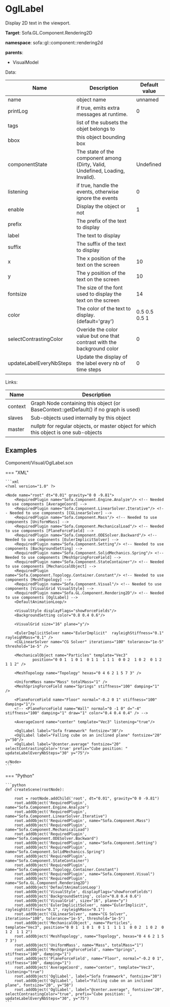 # OglLabel

Display 2D text in the viewport.


__Target__: Sofa.GL.Component.Rendering2D

__namespace__: sofa::gl::component::rendering2d

__parents__: 

- VisualModel

Data: 

<table>
<thead>
    <tr>
        <th>Name</th>
        <th>Description</th>
        <th>Default value</th>
    </tr>
</thead>
<tbody>
	<tr>
		<td>name</td>
		<td>
object name
</td>
		<td>unnamed</td>
	</tr>
	<tr>
		<td>printLog</td>
		<td>
if true, emits extra messages at runtime.
</td>
		<td>0</td>
	</tr>
	<tr>
		<td>tags</td>
		<td>
list of the subsets the objet belongs to
</td>
		<td></td>
	</tr>
	<tr>
		<td>bbox</td>
		<td>
this object bounding box
</td>
		<td></td>
	</tr>
	<tr>
		<td>componentState</td>
		<td>
The state of the component among (Dirty, Valid, Undefined, Loading, Invalid).
</td>
		<td>Undefined</td>
	</tr>
	<tr>
		<td>listening</td>
		<td>
if true, handle the events, otherwise ignore the events
</td>
		<td>0</td>
	</tr>
	<tr>
		<td>enable</td>
		<td>
Display the object or not
</td>
		<td>1</td>
	</tr>
	<tr>
		<td>prefix</td>
		<td>
The prefix of the text to display
</td>
		<td></td>
	</tr>
	<tr>
		<td>label</td>
		<td>
The text to display
</td>
		<td></td>
	</tr>
	<tr>
		<td>suffix</td>
		<td>
The suffix of the text to display
</td>
		<td></td>
	</tr>
	<tr>
		<td>x</td>
		<td>
The x position of the text on the screen
</td>
		<td>10</td>
	</tr>
	<tr>
		<td>y</td>
		<td>
The y position of the text on the screen
</td>
		<td>10</td>
	</tr>
	<tr>
		<td>fontsize</td>
		<td>
The size of the font used to display the text on the screen
</td>
		<td>14</td>
	</tr>
	<tr>
		<td>color</td>
		<td>
The color of the text to display. (default='gray')
</td>
		<td>0.5 0.5 0.5 1</td>
	</tr>
	<tr>
		<td>selectContrastingColor</td>
		<td>
Overide the color value but one that contrast with the background color
</td>
		<td>0</td>
	</tr>
	<tr>
		<td>updateLabelEveryNbSteps</td>
		<td>
Update the display of the label every nb of time steps
</td>
		<td>0</td>
	</tr>

</tbody>
</table>

Links: 

| Name | Description |
| ---- | ----------- |
|context|Graph Node containing this object (or BaseContext::getDefault() if no graph is used)|
|slaves|Sub-objects used internally by this object|
|master|nullptr for regular objects, or master object for which this object is one sub-objects|



## Examples

Component/Visual/OglLabel.scn

=== "XML"

    ```xml
    <?xml version="1.0" ?>
    
    <Node name="root" dt="0.01" gravity="0 0 -9.81">
        <RequiredPlugin name="Sofa.Component.Engine.Analyze"/> <!-- Needed to use components [AverageCoord] -->
        <RequiredPlugin name="Sofa.Component.LinearSolver.Iterative"/> <!-- Needed to use components [CGLinearSolver] -->
        <RequiredPlugin name="Sofa.Component.Mass"/> <!-- Needed to use components [UniformMass] -->
        <RequiredPlugin name="Sofa.Component.MechanicalLoad"/> <!-- Needed to use components [PlaneForceField] -->
        <RequiredPlugin name="Sofa.Component.ODESolver.Backward"/> <!-- Needed to use components [EulerImplicitSolver] -->
        <RequiredPlugin name="Sofa.Component.Setting"/> <!-- Needed to use components [BackgroundSetting] -->
        <RequiredPlugin name="Sofa.Component.SolidMechanics.Spring"/> <!-- Needed to use components [MeshSpringForceField] -->
        <RequiredPlugin name="Sofa.Component.StateContainer"/> <!-- Needed to use components [MechanicalObject] -->
        <RequiredPlugin name="Sofa.Component.Topology.Container.Constant"/> <!-- Needed to use components [MeshTopology] -->
        <RequiredPlugin name="Sofa.Component.Visual"/> <!-- Needed to use components [VisualGrid VisualStyle] -->
        <RequiredPlugin name="Sofa.GL.Component.Rendering2D"/> <!-- Needed to use components [OglLabel] -->
        <DefaultAnimationLoop/>
        
    	<VisualStyle displayFlags="showForceFields"/>
    	<BackgroundSetting color="0.8 0.4 0.6"/>
    
    	<VisualGrid size="16" plane="y"/>
    
    	<EulerImplicitSolver name="EulerImplicit"  rayleighStiffness="0.1" rayleighMass="0.1" />
    	<CGLinearSolver name="CG Solver" iterations="100" tolerance="1e-5" threshold="1e-5" />
    
    	<MechanicalObject name="Particles" template="Vec3"
    		    position="0 0 1  1 0 1  0 1 1  1 1 1  0 0 2  1 0 2  0 1 2  1 1 2" />
    
    	<MeshTopology name="Topology" hexas="0 4 6 2 1 5 7 3" />
    
    	<UniformMass name="Mass" totalMass="1" />
    	<MeshSpringForceField name="Springs" stiffness="100" damping="1" />
    
    	<PlaneForceField name="Floor" normal="-0.2 0 1" stiffness="100" damping="1"/>
    	<!-- <PlaneForceField name="Wall" normal="0 -1 0" d="-4" stiffness="100" damping="1" draw="1" color="0.4 0.4 0.4" /> -->
    
    	<AverageCoord name="center" template="Vec3" listening="true"/>
    
    	<OglLabel label="Sofa framework" fontsize="30"/>
    	<OglLabel label="Falling cube on an inclined plane" fontsize="20" y="50"/>
    	<OglLabel label="@center.average" fontsize="20" selectContrastingColor='true' prefix="Cube position: " updateLabelEveryNbSteps="30" y="75"/>
    
    </Node>
    ```

=== "Python"

    ```python
    def createScene(rootNode):

        root = rootNode.addChild('root', dt="0.01", gravity="0 0 -9.81")
        root.addObject('RequiredPlugin', name="Sofa.Component.Engine.Analyze")
        root.addObject('RequiredPlugin', name="Sofa.Component.LinearSolver.Iterative")
        root.addObject('RequiredPlugin', name="Sofa.Component.Mass")
        root.addObject('RequiredPlugin', name="Sofa.Component.MechanicalLoad")
        root.addObject('RequiredPlugin', name="Sofa.Component.ODESolver.Backward")
        root.addObject('RequiredPlugin', name="Sofa.Component.Setting")
        root.addObject('RequiredPlugin', name="Sofa.Component.SolidMechanics.Spring")
        root.addObject('RequiredPlugin', name="Sofa.Component.StateContainer")
        root.addObject('RequiredPlugin', name="Sofa.Component.Topology.Container.Constant")
        root.addObject('RequiredPlugin', name="Sofa.Component.Visual")
        root.addObject('RequiredPlugin', name="Sofa.GL.Component.Rendering2D")
        root.addObject('DefaultAnimationLoop')
        root.addObject('VisualStyle', displayFlags="showForceFields")
        root.addObject('BackgroundSetting', color="0.8 0.4 0.6")
        root.addObject('VisualGrid', size="16", plane="y")
        root.addObject('EulerImplicitSolver', name="EulerImplicit", rayleighStiffness="0.1", rayleighMass="0.1")
        root.addObject('CGLinearSolver', name="CG Solver", iterations="100", tolerance="1e-5", threshold="1e-5")
        root.addObject('MechanicalObject', name="Particles", template="Vec3", position="0 0 1  1 0 1  0 1 1  1 1 1  0 0 2  1 0 2  0 1 2  1 1 2")
        root.addObject('MeshTopology', name="Topology", hexas="0 4 6 2 1 5 7 3")
        root.addObject('UniformMass', name="Mass", totalMass="1")
        root.addObject('MeshSpringForceField', name="Springs", stiffness="100", damping="1")
        root.addObject('PlaneForceField', name="Floor", normal="-0.2 0 1", stiffness="100", damping="1")
        root.addObject('AverageCoord', name="center", template="Vec3", listening="true")
        root.addObject('OglLabel', label="Sofa framework", fontsize="30")
        root.addObject('OglLabel', label="Falling cube on an inclined plane", fontsize="20", y="50")
        root.addObject('OglLabel', label="@center.average", fontsize="20", selectContrastingColor="true", prefix="Cube position: ", updateLabelEveryNbSteps="30", y="75")
    ```

